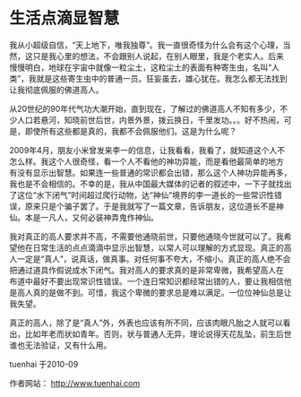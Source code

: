 # 生活点滴显智慧


我从小超级自信，“天上地下，唯我独尊”。我一直很奇怪为什么会有这个心理，当然，这只是我心里的想法，不会跟别人说起，在别人眼里，我是个老实人。后来 慢慢明白，地球在宇宙中就像一粒尘土，这粒尘土的表面有种寄生虫，名叫“人类”，我就是这些寄生虫中的普通一员。狂妄虽去，雄心犹在。我怎么都无法找到 让我彻底佩服的佛道高人。

从20世纪的90年代气功大潮开始，直到现在，了解过的佛道高人不知有多少，不少人口若悬河，知晓前世后世，内景外景，拨云换日，千里发功。。。好不热闹，可是，即使所有这些都是真的，我都不会佩服他们。这是为什么呢？

2009年4月，朋友小米曾发来李一的信息，让我看看，我看了，就知道这个人不怎么样。我这个人很奇怪，看一个人不看他的神功异能，而是看他最简单的地方 有没有显示出智慧。如果连一些普通的常识都会出错，那么这个人神功异能再多，我也是不会相信的。不幸的是，我从中国最大媒体的记者的叙述中，一下子就找出 了这位“水下闭气”时间超过爬行动物，达“神仙”境界的李一道长的一些常识性错误，原来只是个骗子罢了。于是我就写了一篇文章，告诉朋友，这位道长不是神仙。本是一凡人，又何必装神弄鬼作神仙。

我对真正的高人要求并不高，不需要他通晓前世，只要他通晓今世就可以了。我希望他在日常生活的点点滴滴中显示出智慧，以常人可以理解的方式显现。真正的高人一定是“真人”，说真话，做真事。对任何事不夸大，不缩小。真正的高人绝不会把通过道具作假说成水下闭气。我对高人的要求真的是非常卑微，我希望高人在 布道中最好不要出现常识性错误。一个连日常知识都经常出错的人，要让我相信他是高人真的是做不到。可惜，我这个卑微的要求总是难以满足。一位位神仙总是让我失望。

真正的高人，除了是“真人”外，外表也应该有所不同，应该肉眼凡胎之人就可以看出，比如年老而状如青年。否则，状与普通人无异，理论说得天花乱坠，前生后世谁也无法验证，又有什么用。

tuenhai 于2010-09


作者网站： http://www.tuenhai.com